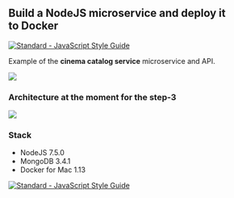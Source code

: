 ## Build a NodeJS microservice and deploy it to Docker

[![Standard - JavaScript Style Guide](https://img.shields.io/badge/code%20style-standard-brightgreen.svg)](http://standardjs.com/)

Example of the **cinema catalog service** microservice and API.

![](https://cdn-images-1.medium.com/max/1600/1*oj7mSGXTnnMBDVYeqE3SRw.png)

### Architecture at the moment for the step-3
![](https://cdn-images-1.medium.com/max/1600/1*n9fXFHppV5FXRnIyQvlpeQ.png)


### Stack
- NodeJS 7.5.0
- MongoDB 3.4.1
- Docker for Mac 1.13

[![Standard - JavaScript Style Guide](https://cdn.rawgit.com/feross/standard/master/badge.svg)](https://github.com/feross/standard)
